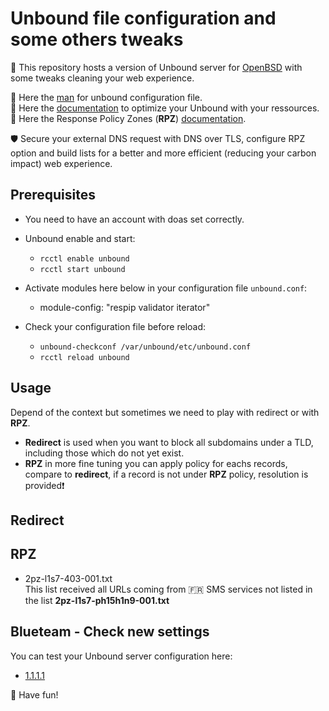 # Unbound file configuration and some others tweaks
🎯 This repository hosts a version of Unbound server for [OpenBSD](https://www.openbsd.org) with some tweaks cleaning your web experience.

📝 Here the [man](https://man.openbsd.org/unbound.conf) for unbound configuration file.<br>
📝 Here the [documentation](https://www.nlnetlabs.nl/documentation/unbound/howto-optimise/) to optimize your Unbound with your ressources.<br>
📝 Here the Response Policy Zones (__RPZ__) [documentation](https://unbound.docs.nlnetlabs.nl/en/latest/topics/filtering/rpz.html).<br>

🛡️ Secure your external DNS request with DNS over TLS, configure RPZ option and build lists for a better and more efficient (reducing your carbon impact) web experience.
 
## Prerequisites
 * You need to have an account with doas set correctly.
 * Unbound enable and start:
   * `rcctl enable unbound` 
   * `rcctl start unbound` 
   
 * Activate modules here below in your configuration file `unbound.conf`:
   * module-config: "respip validator iterator"
 * Check your configuration file before reload:
   * `unbound-checkconf /var/unbound/etc/unbound.conf`
   * `rcctl reload unbound`
 
## Usage
Depend of the context but sometimes we need to play with redirect or with __RPZ__.
* __Redirect__ is used when you want to block all subdomains under a TLD, including those which do not yet exist. 
* __RPZ__ in more fine tuning you can apply policy for eachs records, compare to __redirect__, if a record is not under __RPZ__ policy, resolution is provided❗️

## Redirect

## RPZ
* 2pz-l1s7-403-001.txt<br>
This list received all URLs coming from 🇫🇷 SMS services not listed in the list **2pz-l1s7-ph15h1n9-001.txt**

## Blueteam - Check new settings
You can test your Unbound server configuration here:
 * [1.1.1.1](https://1.1.1.1/help)

🐡 Have fun!
